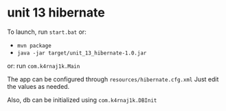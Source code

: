 # unit 13 hibernate
To launch, run ``start.bat``
or:
 - ``mvn package``
 - ``java -jar target/unit_13_hibernate-1.0.jar``

or: run ``com.k4rnaj1k.Main``

The app can be configured through ``resources/hibernate.cfg.xml``
Just edit the values as needed.


Also, db can be initialized using ``com.k4rnaj1k.DBInit``

